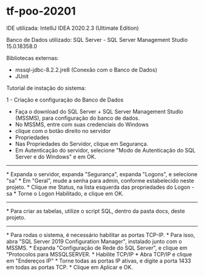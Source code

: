 # tf-poo-20201


IDE utilizada: IntelliJ IDEA 2020.2.3 (Ultimate Edition)

Banco de Dados utilizado: SQL Server - SQL Server Management Studio 15.0.18358.0

Bibliotecas externas: 
* mssql-jdbc-8.2.2.jre8 (Conexão com o Banco de Dados)
* JUnit

Tutorial de instação do sistema:

1 - Criação e configuração do Banco de Dados
* Faça o download do SQL Server + SQL Server Management Studio (MSSMS), para configuração do banco de dados.
* No MSSMS, entre com suas credenciais do Windows
* clique com o botão direito no servidor
* Propriedades
* Nas Propriedades do Servidor, clique em Segurança.
* Em Autenticação do servidor, selecione "Modo de Autenticação do SQL Server e do Windows" e em OK.
<hr>
* Expanda o servidor, expanda "Segurança", expanda "Logons", e selecione "sa"
* Em "Geral", mude a senha para admin, conforme estabelecido neste projeto.
* Clique me Status, na lista esquerda das propriedades do Logon - sa
* Torne o Logon Habilitado, e clique em OK.
<hr>
* Para criar as tabelas, utilize o script SQL, dentro da pasta docs, deste projeto.
<hr>
* Para rodas o sistema, é necessário habilitar as portas TCP-IP.
* Para isso, abra "SQL Server 2019 Configuration Manager", instalado junto com o MSSMS.
* Expanda "Configuração de Rede do SQL Server", e clique em "Protocolos para MSSQLSERVER.
* Habilite TCP/IP
* Abra TCP/IP e clique em "Endereços IP"
* Torne todas as portas IP ativas, e digite a porta 1433 em todas as portas TCP.
* Clique em Aplicar e OK.
